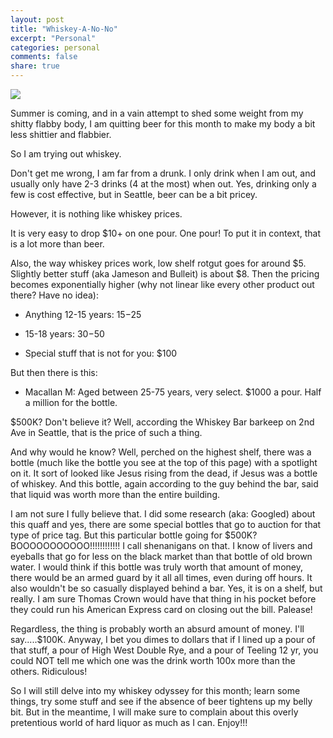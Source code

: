 ```yaml
---
layout: post
title: "Whiskey-A-No-No"
excerpt: "Personal"
categories: personal
comments: false
share: true
---
```


![](http://robbreport.com/sites/default/files/images/articles/2014Jan/456761//p18dsk51bq12trsdf1m11ptt1kju5.jpg)


Summer is coming, and in a vain attempt to shed some weight from my shitty flabby body, I am quitting beer for this month to make my body a bit less shittier and flabbier.


So I am trying out whiskey.


Don't get me wrong, I am far from a drunk. I only drink when I am out, and usually only have 2-3 drinks (4 at the most) when out. Yes, drinking only a few is cost effective, but in Seattle, beer can be a bit pricey.

However, it is nothing like whiskey prices.


It is very easy to drop $10+ on one pour. One pour! To put it in context, that is a lot more than beer.



Also, the way whiskey prices work, low shelf rotgut goes for around $5. Slightly better stuff (aka Jameson and Bulleit) is about $8. Then the pricing becomes exponentially higher (why not linear like every other product out there? Have no idea):

- Anything 12-15 years: $15-$25

- 15-18 years: $30-$50

- Special stuff that is not for you: $100

But then there is this: 

- Macallan M: Aged between 25-75 years, very select. $1000 a pour. Half a million for the bottle.


$500K? Don't believe it? Well, according the Whiskey Bar barkeep on 2nd Ave in Seattle, that is the price of such a thing.


And why would he know? Well, perched on the highest shelf, there was a bottle (much like the bottle you see at the top of this page) with a spotlight on it. It sort of looked like Jesus rising from the dead, if Jesus was a bottle of whiskey. And this bottle, again according to the guy behind the bar, said that liquid was worth more than the entire building. 

I am not sure I fully believe that. I did some research (aka: Googled) about this quaff and yes, there are some special bottles that go to auction for that type of price tag. But this particular bottle going for $500K? BOOOOOOOOOOO!!!!!!!!!!!! I call shenanigans on that. I know of livers and eyeballs that go for less on the black market than that bottle of old brown water. I would think if this bottle was truly worth that amount of money, there would be an armed guard by it all all times, even during off hours. It also wouldn't be so casually displayed behind a bar. Yes, it is on a shelf, but really. I am sure Thomas Crown would have that thing in his pocket before they could run his American Express card on closing out the bill. Palease! 

Regardless, the thing is probably worth an absurd amount of money. I'll say.....$100K. Anyway, I bet you dimes to dollars that if I lined up a pour of that stuff, a pour of High West Double Rye, and a pour of Teeling 12 yr, you could NOT tell me which one was the drink worth 100x more than the others. Ridiculous!


So I will still delve into my whiskey odyssey for this month; learn some things, try some stuff and see if the absence of beer tightens up my belly bit. But in the meantime, I will make sure to complain about this overly pretentious world of hard liquor as much as I can. Enjoy!!!












